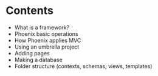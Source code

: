 # Contents

* What is a framework?
* Phoenix basic operations
* How Phoenix applies MVC
* Using an umbrella project
* Adding pages
* Making a database
* Folder structure (contexts, schemas, views, templates)
